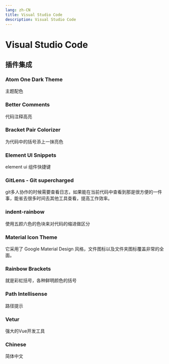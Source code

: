 ```yaml
---
lang: zh-CN
title: Visual Studio Code
description: Visual Studio Code
---
```


# Visual Studio Code

## 插件集成
### Atom One Dark Theme
主题配色
### Better Comments
代码注释高亮 
### Bracket Pair Colorizer
为代码中的括号添上一抹亮色
### Element UI Snippets
element ui 组件快捷键
### GitLens - Git supercharged
git多人协作的时候需要查看日志，如果能在当前代码中查看到那是很方便的一件事，能省去很多时间去其他工具查看，提高工作效率。
### indent-rainbow
使用五颜六色的色块来对代码的缩进做区分
### Material lcon Theme
它采用了 Google Material Design 风格，文件图标以及文件夹图标覆盖非常的全面。
### Rainbow Brackets
就是彩虹括号，各种鲜明颜色的括号
### Path Intellisense
路径提示
### Vetur
强大的Vue开发工具
### Chinese
简体中文